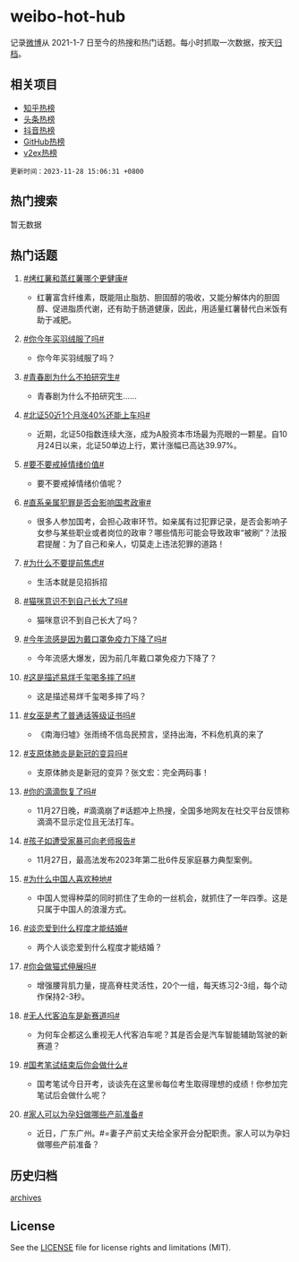 # weibo-hot-hub

记录[微博](https://www.weibo.com)从 2021-1-7 日至今的热搜和热门话题。每小时抓取一次数据，按天[归档](archives)。

## 相关项目

- [知乎热榜](https://github.com/lonnyzhang423/zhihu-hot-hub)
- [头条热榜](https://github.com/lonnyzhang423/toutiao-hot-hub)
- [抖音热榜](https://github.com/lonnyzhang423/douyin-hot-hub)
- [GitHub热榜](https://github.com/lonnyzhang423/github-hot-hub)
- [v2ex热榜](https://github.com/lonnyzhang423/v2ex-hot-hub)


`更新时间：2023-11-28 15:06:31 +0800`

## 热门搜索

暂无数据

## 热门话题

1. [#烤红薯和蒸红薯哪个更健康#](https://m.weibo.cn/search?containerid=231522type%3D1%26t%3D10%26q%3D%23%E7%83%A4%E7%BA%A2%E8%96%AF%E5%92%8C%E8%92%B8%E7%BA%A2%E8%96%AF%E5%93%AA%E4%B8%AA%E6%9B%B4%E5%81%A5%E5%BA%B7%23&stream_entry_id=128&isnewpage=1&extparam=seat%3D1%26lcate%3D5004%26cate%3D5004%26pos%3D1-0-0%26unitid%3D1701147187809%26dgr%3D0%26c_type%3D128%26display_time%3D1701155191%26pre_seqid%3D1701155191652016161222)
    - 红薯富含纤维素，既能阻止脂肪、胆固醇的吸收，又能分解体内的胆固醇、促进脂质代谢，还有助于肠道健康，因此，用适量红薯替代白米饭有助于减肥。

1. [#你今年买羽绒服了吗#](https://m.weibo.cn/search?containerid=231522type%3D1%26t%3D10%26q%3D%23%E4%BD%A0%E4%BB%8A%E5%B9%B4%E4%B9%B0%E7%BE%BD%E7%BB%92%E6%9C%8D%E4%BA%86%E5%90%97%23&stream_entry_id=128&isnewpage=1&extparam=seat%3D1%26lcate%3D5004%26cate%3D5004%26pos%3D1-0-1%26unitid%3D1701150457656%26dgr%3D0%26c_type%3D128%26display_time%3D1701155191%26pre_seqid%3D1701155191652016161222)
    - 你今年买羽绒服了吗？

1. [#青春剧为什么不拍研究生#](https://m.weibo.cn/search?containerid=231522type%3D1%26t%3D10%26q%3D%23%E9%9D%92%E6%98%A5%E5%89%A7%E4%B8%BA%E4%BB%80%E4%B9%88%E4%B8%8D%E6%8B%8D%E7%A0%94%E7%A9%B6%E7%94%9F%23&stream_entry_id=128&isnewpage=1&extparam=seat%3D1%26lcate%3D5004%26cate%3D5004%26pos%3D1-0-2%26unitid%3D1701094397820%26dgr%3D0%26c_type%3D128%26display_time%3D1701155191%26pre_seqid%3D1701155191652016161222)
    - 青春剧为什么不拍研究生……

1. [#北证50近1个月涨40%还能上车吗#](https://m.weibo.cn/search?containerid=231522type%3D1%26t%3D10%26q%3D%23%E5%8C%97%E8%AF%8150%E8%BF%911%E4%B8%AA%E6%9C%88%E6%B6%A840%25%E8%BF%98%E8%83%BD%E4%B8%8A%E8%BD%A6%E5%90%97%23&stream_entry_id=128&isnewpage=1&extparam=seat%3D1%26lcate%3D5004%26cate%3D5004%26pos%3D1-0-3%26unitid%3D1701141481512%26dgr%3D0%26c_type%3D128%26display_time%3D1701155191%26pre_seqid%3D1701155191652016161222)
    - 近期，北证50指数连续大涨，成为A股资本市场最为亮眼的一颗星。自10月24日以来，北证50单边上行，累计涨幅已高达39.97%。

1. [#要不要戒掉情绪价值#](https://m.weibo.cn/search?containerid=231522type%3D1%26t%3D10%26q%3D%23%E8%A6%81%E4%B8%8D%E8%A6%81%E6%88%92%E6%8E%89%E6%83%85%E7%BB%AA%E4%BB%B7%E5%80%BC%23&stream_entry_id=128&isnewpage=1&extparam=seat%3D1%26lcate%3D5004%26cate%3D5004%26pos%3D1-0-4%26unitid%3D1701140257645%26dgr%3D0%26c_type%3D128%26display_time%3D1701155191%26pre_seqid%3D1701155191652016161222)
    - 要不要戒掉情绪价值呢？

1. [#直系亲属犯罪是否会影响国考政审#](https://m.weibo.cn/search?containerid=231522type%3D1%26t%3D10%26q%3D%23%E7%9B%B4%E7%B3%BB%E4%BA%B2%E5%B1%9E%E7%8A%AF%E7%BD%AA%E6%98%AF%E5%90%A6%E4%BC%9A%E5%BD%B1%E5%93%8D%E5%9B%BD%E8%80%83%E6%94%BF%E5%AE%A1%23&stream_entry_id=128&isnewpage=1&extparam=seat%3D1%26lcate%3D5004%26cate%3D5004%26pos%3D1-0-5%26unitid%3D1701004325824%26dgr%3D0%26c_type%3D128%26display_time%3D1701155191%26pre_seqid%3D1701155191652016161222)
    - 很多人参加国考，会担心政审环节。如亲属有过犯罪记录，是否会影响子女参与某些职业或者岗位的政审？哪些情形可能会导致政审“被刷”？法报君提醒：为了自己和亲人，切莫走上违法犯罪的道路！

1. [#为什么不要提前焦虑#](https://m.weibo.cn/search?containerid=231522type%3D1%26t%3D10%26q%3D%23%E4%B8%BA%E4%BB%80%E4%B9%88%E4%B8%8D%E8%A6%81%E6%8F%90%E5%89%8D%E7%84%A6%E8%99%91%23&stream_entry_id=128&isnewpage=1&extparam=seat%3D1%26lcate%3D5004%26cate%3D5004%26pos%3D1-0-6%26unitid%3D1701152257195%26dgr%3D0%26c_type%3D128%26display_time%3D1701155191%26pre_seqid%3D1701155191652016161222)
    - 生活本就是见招拆招

1. [#猫咪意识不到自己长大了吗#](https://m.weibo.cn/search?containerid=231522type%3D1%26t%3D10%26q%3D%23%E7%8C%AB%E5%92%AA%E6%84%8F%E8%AF%86%E4%B8%8D%E5%88%B0%E8%87%AA%E5%B7%B1%E9%95%BF%E5%A4%A7%E4%BA%86%E5%90%97%23&stream_entry_id=128&isnewpage=1&extparam=seat%3D1%26lcate%3D5004%26cate%3D5004%26pos%3D1-0-7%26unitid%3D1701153753902%26dgr%3D0%26c_type%3D128%26display_time%3D1701155191%26pre_seqid%3D1701155191652016161222)
    - 猫咪意识不到自己长大了吗？

1. [#今年流感是因为戴口罩免疫力下降了吗#](https://m.weibo.cn/search?containerid=231522type%3D1%26t%3D10%26q%3D%23%E4%BB%8A%E5%B9%B4%E6%B5%81%E6%84%9F%E6%98%AF%E5%9B%A0%E4%B8%BA%E6%88%B4%E5%8F%A3%E7%BD%A9%E5%85%8D%E7%96%AB%E5%8A%9B%E4%B8%8B%E9%99%8D%E4%BA%86%E5%90%97%23&stream_entry_id=128&isnewpage=1&extparam=seat%3D1%26lcate%3D5004%26cate%3D5004%26pos%3D1-0-8%26unitid%3D1701152556253%26dgr%3D0%26c_type%3D128%26display_time%3D1701155191%26pre_seqid%3D1701155191652016161222)
    - 今年流感大爆发，因为前几年戴口罩免疫力下降了？

1. [#这是描述易烊千玺喝多摔了吗#](https://m.weibo.cn/search?containerid=231522type%3D1%26t%3D10%26q%3D%23%E8%BF%99%E6%98%AF%E6%8F%8F%E8%BF%B0%E6%98%93%E7%83%8A%E5%8D%83%E7%8E%BA%E5%96%9D%E5%A4%9A%E6%91%94%E4%BA%86%E5%90%97%23&stream_entry_id=128&isnewpage=1&extparam=seat%3D1%26lcate%3D5004%26cate%3D5004%26pos%3D1-0-9%26unitid%3D1701127338461%26dgr%3D0%26c_type%3D128%26display_time%3D1701155191%26pre_seqid%3D1701155191652016161222)
    - 这是描述易烊千玺喝多摔了吗？

1. [#女巫是考了普通话等级证书吗#](https://m.weibo.cn/search?containerid=231522type%3D1%26t%3D10%26q%3D%23%E5%A5%B3%E5%B7%AB%E6%98%AF%E8%80%83%E4%BA%86%E6%99%AE%E9%80%9A%E8%AF%9D%E7%AD%89%E7%BA%A7%E8%AF%81%E4%B9%A6%E5%90%97%23&stream_entry_id=128&isnewpage=1&extparam=seat%3D1%26lcate%3D5004%26cate%3D5004%26pos%3D1-0-10%26unitid%3D1701152253746%26dgr%3D0%26c_type%3D128%26display_time%3D1701155191%26pre_seqid%3D1701155191652016161222)
    - 《南海归墟》张雨绮不信岛民预言，坚持出海，不料危机真的来了

1. [#支原体肺炎是新冠的变异吗#](https://m.weibo.cn/search?containerid=231522type%3D1%26t%3D10%26q%3D%23%E6%94%AF%E5%8E%9F%E4%BD%93%E8%82%BA%E7%82%8E%E6%98%AF%E6%96%B0%E5%86%A0%E7%9A%84%E5%8F%98%E5%BC%82%E5%90%97%23&stream_entry_id=128&isnewpage=1&extparam=seat%3D1%26lcate%3D5004%26cate%3D5004%26pos%3D1-0-11%26unitid%3D1701075441738%26dgr%3D0%26c_type%3D128%26display_time%3D1701155191%26pre_seqid%3D1701155191652016161222)
    - 支原体肺炎是新冠的变异？张文宏：完全两码事！

1. [#你的滴滴恢复了吗#](https://m.weibo.cn/search?containerid=231522type%3D1%26t%3D10%26q%3D%23%E4%BD%A0%E7%9A%84%E6%BB%B4%E6%BB%B4%E6%81%A2%E5%A4%8D%E4%BA%86%E5%90%97%23&stream_entry_id=128&isnewpage=1&extparam=seat%3D1%26lcate%3D5004%26cate%3D5004%26pos%3D1-0-12%26unitid%3D1701134841994%26dgr%3D0%26c_type%3D128%26display_time%3D1701155191%26pre_seqid%3D1701155191652016161222)
    - 11月27日晚，#滴滴崩了#话题冲上热搜，全国多地网友在社交平台反馈称滴滴不显示定位且无法打车。

1. [#孩子如遭受家暴可向老师报告#](https://m.weibo.cn/search?containerid=231522type%3D1%26t%3D10%26q%3D%23%E5%AD%A9%E5%AD%90%E5%A6%82%E9%81%AD%E5%8F%97%E5%AE%B6%E6%9A%B4%E5%8F%AF%E5%90%91%E8%80%81%E5%B8%88%E6%8A%A5%E5%91%8A%23&stream_entry_id=128&isnewpage=1&extparam=seat%3D1%26lcate%3D5004%26cate%3D5004%26pos%3D1-0-13%26unitid%3D1701138471032%26dgr%3D0%26c_type%3D128%26display_time%3D1701155191%26pre_seqid%3D1701155191652016161222)
    - 11月27日，最高法发布2023年第二批6件反家庭暴力典型案例。

1. [#为什么中国人喜欢种地#](https://m.weibo.cn/search?containerid=231522type%3D1%26t%3D10%26q%3D%23%E4%B8%BA%E4%BB%80%E4%B9%88%E4%B8%AD%E5%9B%BD%E4%BA%BA%E5%96%9C%E6%AC%A2%E7%A7%8D%E5%9C%B0%23&stream_entry_id=128&isnewpage=1&extparam=seat%3D1%26lcate%3D5004%26cate%3D5004%26pos%3D1-0-14%26unitid%3D1701055361611%26dgr%3D0%26c_type%3D128%26display_time%3D1701155191%26pre_seqid%3D1701155191652016161222)
    - 中国人觉得种菜的同时抓住了生命的一丝机会，就抓住了一年四季。这是只属于中国人的浪漫方式。

1. [#谈恋爱到什么程度才能结婚#](https://m.weibo.cn/search?containerid=231522type%3D1%26t%3D10%26q%3D%23%E8%B0%88%E6%81%8B%E7%88%B1%E5%88%B0%E4%BB%80%E4%B9%88%E7%A8%8B%E5%BA%A6%E6%89%8D%E8%83%BD%E7%BB%93%E5%A9%9A%23&stream_entry_id=128&isnewpage=1&extparam=seat%3D1%26lcate%3D5004%26cate%3D5004%26pos%3D1-0-15%26unitid%3D1701061668043%26dgr%3D0%26c_type%3D128%26display_time%3D1701155191%26pre_seqid%3D1701155191652016161222)
    - 两个人谈恋爱到什么程度才能结婚？

1. [#你会做猫式伸展吗#](https://m.weibo.cn/search?containerid=231522type%3D1%26t%3D10%26q%3D%23%E4%BD%A0%E4%BC%9A%E5%81%9A%E7%8C%AB%E5%BC%8F%E4%BC%B8%E5%B1%95%E5%90%97%23&stream_entry_id=128&isnewpage=1&extparam=seat%3D1%26lcate%3D5004%26cate%3D5004%26pos%3D1-0-16%26unitid%3D1701072438592%26dgr%3D0%26c_type%3D128%26display_time%3D1701155191%26pre_seqid%3D1701155191652016161222)
    - 增强腰背肌力量，提高脊柱灵活性，20个一组，每天练习2-3组，每个动作保持2-3秒。

1. [#无人代客泊车是新赛道吗#](https://m.weibo.cn/search?containerid=231522type%3D1%26t%3D10%26q%3D%23%E6%97%A0%E4%BA%BA%E4%BB%A3%E5%AE%A2%E6%B3%8A%E8%BD%A6%E6%98%AF%E6%96%B0%E8%B5%9B%E9%81%93%E5%90%97%23&stream_entry_id=128&isnewpage=1&extparam=seat%3D1%26lcate%3D5004%26cate%3D5004%26pos%3D1-0-17%26unitid%3D1701126748767%26dgr%3D0%26c_type%3D128%26display_time%3D1701155191%26pre_seqid%3D1701155191652016161222)
    - 为何车企都这么重视无人代客泊车呢？其是否会是汽车智能辅助驾驶的新赛道？ ​

1. [#国考笔试结束后你会做什么#](https://m.weibo.cn/search?containerid=231522type%3D1%26t%3D10%26q%3D%23%E5%9B%BD%E8%80%83%E7%AC%94%E8%AF%95%E7%BB%93%E6%9D%9F%E5%90%8E%E4%BD%A0%E4%BC%9A%E5%81%9A%E4%BB%80%E4%B9%88%23&stream_entry_id=128&isnewpage=1&extparam=seat%3D1%26lcate%3D5004%26cate%3D5004%26pos%3D1-0-18%26unitid%3D1701043312381%26dgr%3D0%26c_type%3D128%26display_time%3D1701155191%26pre_seqid%3D1701155191652016161222)
    - 国考笔试今日开考，谈谈先在这里㊗️每位考生取得理想的成绩！你参加完笔试后会做什么呢？

1. [#家人可以为孕妇做哪些产前准备#](https://m.weibo.cn/search?containerid=231522type%3D1%26t%3D10%26q%3D%23%E5%AE%B6%E4%BA%BA%E5%8F%AF%E4%BB%A5%E4%B8%BA%E5%AD%95%E5%A6%87%E5%81%9A%E5%93%AA%E4%BA%9B%E4%BA%A7%E5%89%8D%E5%87%86%E5%A4%87%23&stream_entry_id=128&isnewpage=1&extparam=seat%3D1%26lcate%3D5004%26cate%3D5004%26pos%3D1-0-19%26unitid%3D1701006448283%26dgr%3D0%26c_type%3D128%26display_time%3D1701155191%26pre_seqid%3D1701155191652016161222)
    - 近日，广东广州。#=妻子产前丈夫给全家开会分配职责。家人可以为孕妇做哪些产前准备？ ​


## 历史归档

[archives](archives)

## License

See the [LICENSE](LICENSE) file for license rights and limitations (MIT).
